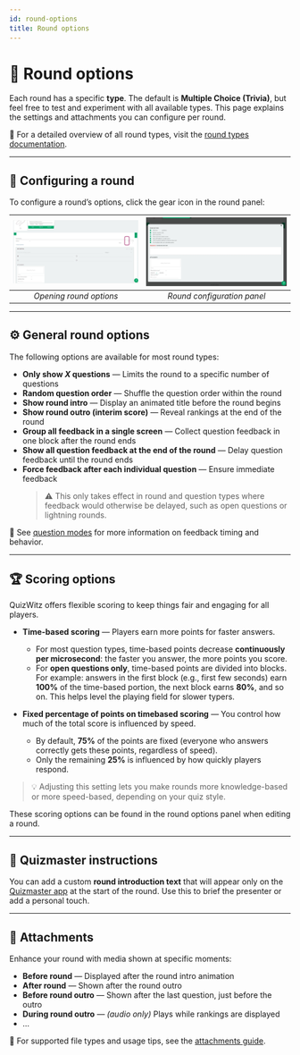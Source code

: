 ```yaml
---
id: round-options
title: Round options
---
```


# 🔄 Round options

Each round has a specific **type**. The default is **Multiple Choice (Trivia)**, but feel free to test and experiment with all available types. This page explains the settings and attachments you can configure per round.

📘 For a detailed overview of all round types, visit the [round types documentation](../advanced/round-modes/round-modes).

---

## 🔧 Configuring a round

To configure a round’s options, click the gear icon in the round panel:

| ![Open round options](../../assets/images/open-round-options.png) | ![Round options](../../assets/images/round-options.png) |
|:--:|:--:|
| *Opening round options* | *Round configuration panel* |

---

## ⚙️ General round options

The following options are available for most round types:

- **Only show _X_ questions** — Limits the round to a specific number of questions
- **Random question order** — Shuffle the question order within the round
- **Show round intro** — Display an animated title before the round begins
- **Show round outro (interim score)** — Reveal rankings at the end of the round
- **Group all feedback in a single screen** — Collect question feedback in one block after the round ends
- **Show all question feedback at the end of the round** — Delay question feedback until the round ends
- **Force feedback after each individual question** — Ensure immediate feedback
  > ⚠️ This only takes effect in round and question types where feedback would otherwise be delayed, such as open questions or lightning rounds.

📘 See [question modes](../advanced/question-modes/question-modes) for more information on feedback timing and behavior.

---

## 🏆 Scoring options

QuizWitz offers flexible scoring to keep things fair and engaging for all players.

- **Time-based scoring** — Players earn more points for faster answers.
  - For most question types, time-based points decrease **continuously per microsecond**: the faster you answer, the more points you score.
  - For **open questions only**, time-based points are divided into blocks. For example: answers in the first block (e.g., first few seconds) earn **100%** of the time-based portion, the next block earns **80%**, and so on. This helps level the playing field for slower typers.

- **Fixed percentage of points on timebased scoring** — You control how much of the total score is influenced by speed.
  - By default, **75%** of the points are fixed (everyone who answers correctly gets these points, regardless of speed).
  - Only the remaining **25%** is influenced by how quickly players respond.

> 💡 Adjusting this setting lets you make rounds more knowledge-based or more speed-based, depending on your quiz style.

These scoring options can be found in the round options panel when editing a round.

---

## 📜 Quizmaster instructions

You can add a custom **round introduction text** that will appear only on the [Quizmaster app](../quizmaster/introduction) at the start of the round. Use this to brief the presenter or add a personal touch.

---

## 📎 Attachments

Enhance your round with media shown at specific moments:

- **Before round** — Displayed after the round intro animation
- **After round** — Shown after the round outro
- **Before round outro** — Shown after the last question, just before the outro
- **During round outro** — *(audio only)* Plays while rankings are displayed
- ...

📘 For supported file types and usage tips, see the [attachments guide](../editor/attachments).
